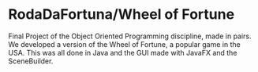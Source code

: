 # RodaDaFortuna/Wheel of Fortune
Final Project of the Object Oriented Programming discipline, made in pairs. 
We developed a version of the Wheel of Fortune, a popular game in the USA.
This was all done in Java and the GUI made with JavaFX and the SceneBuilder.


